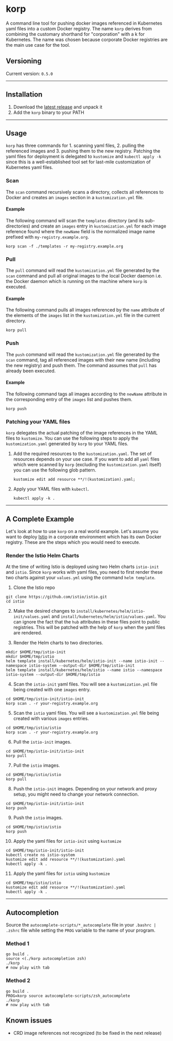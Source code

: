 # korp

A command line tool for pushing docker images referenced in Kubernetes yaml files into a custom Docker registry. The name `korp` derives from combining the customary shorthand for "corporation" with a k for Kubernetes. The name was chosen because corporate Docker registries are the main use case for the tool.

## Versioning

Current version: `0.5.0`

---

## Installation

1. Download the [latest release](https://github.com/swisscom/korp/releases) and unpack it
2. Add the `korp` binary to your PATH

---

## Usage

`korp` has three commands for 1. scanning yaml files, 2. pulling the referenced images and 3. pushing them to the new registry. Patching the yaml files for deployment is delegated to `kustomize` and `kubectl apply -k` since this is a well-established tool set for last-mile customization of Kubernetes yaml files.

### Scan

The `scan` command recursively scans a directory, collects all references to Docker and creates an `images` section in a `kustomization.yml` file.

#### Example

The following command will scan the `templates` directory (and its sub-directories) and create an `images` entry in `kustomization.yml` for each image reference found where the `newName` field is the normalized image name prefixed with `my-registry.example.org`.

```
korp scan -f ./templates -r my-registry.example.org
```

### Pull

The `pull` command will read the `kustomization.yml` file generated by the `scan` command and pull all original images to the local Docker daemon i.e. the Docker daemon which is running on the machine where `korp` is executed.

#### Example

The following command pulls all images referenced by the `name` attribute of the elements of the `images` list in the `kustomization.yml` file in the current directory.

```
korp pull
```

### Push

The `push` command will read the `kustomization.yml` file generated by the `scan` command, tag all referenced images with their new name (including the new registry) and push them. The command assumes that `pull` has already been executed.

#### Example

The following command tags all images according to the `newName` attribute in the corresponding entry of the `images` list and pushes them.

```
korp push
```

### Patching your YAML files

`korp` delegates the actual patching of the image references in the YAML files to `kustomize`. You can use the following steps to apply the `kustomization.yaml` generated by `korp` to your YAML files.

1. Add the required resources to the `kustomization.yaml`. The set of resources depends on your use case. If you want to add all `yaml` files which were scanned by `korp` (excluding the `kustomization.yaml` itself) you can use the following glob pattern.

   ```
   kustomize edit add resource **/!(kustomization).yaml;
   ```

1. Apply your YAML files with `kubectl`.

   ```
   kubectl apply -k .
   ```

---

## A Complete Example

Let's look at how to use `korp` on a real world example. Let's assume you want to deploy [Istio](https://github.com/istio/istio) in a corporate environment which has its own Docker registry. These are the steps which you would need to execute.

### Render the Istio Helm Charts

At the time of writing Istio is deployed using two Helm charts `istio-init` and `istio`. Since `korp` works with yaml files, you need to first render these two charts against your `values.yml` using the command `helm template`.

1. Clone the Istio repo

```
git clone https://github.com/istio/istio.git
cd istio
```

2. Make the desired changes to `install/kubernetes/helm/istio-init/values.yaml` and `install/kubernetes/helm/istio/values.yaml`. You can ignore the fact that the `hub` attributes in these files point to public registries. This will be patched with the help of `korp` when the yaml files are rendered.

3. Render the Helm charts to two directories.

```
mkdir $HOME/tmp/istio-init
mkdir $HOME/tmp/istio
helm template install/kubernetes/helm/istio-init --name istio-init --namespace istio-system --output-dir $HOME/tmp/istio-init
helm template install/kubernetes/helm/istio --name istio --namespace istio-system --output-dir $HOME/tmp/istio
```

4. Scan the `istio-init` yaml files. You will see a `kustomization.yml` file being created with one `images` entry.

```
cd $HOME/tmp/istio-init/istio-init
korp scan . -r your-registry.example.org
```

5. Scan the `istio` yaml files. You will see a `kustomization.yml` file being created with various `images` entries.

```
cd $HOME/tmp/istio/istio
korp scan . -r your-registry.example.org
```

6. Pull the `istio-init` images.

```
cd $HOME/tmp/istio-init/istio-init
korp pull
```

7. Pull the `istio` images.

```
cd $HOME/tmp/istio/istio
korp pull
```

8. Push the `istio-init` images. Depending on your network and proxy setup, you might need to change your network connection.

```
cd $HOME/tmp/istio-init/istio-init
korp push
```

9. Push the `istio` images.

```
cd $HOME/tmp/istio/istio
korp push
```

10. Apply the yaml files for `istio-init` using `kustomize`

```
cd $HOME/tmp/istio-init/istio-init
kubectl create ns istio-system
kustomize edit add resource **/!(kustomization).yaml
kubectl apply -k .
```

11. Apply the yaml files for `istio` using `kustomize`

```
cd $HOME/tmp/istio/istio
kustomize edit add resource **/!(kustomization).yaml
kubectl apply -k .
```

---

## Autocompletion

Source the `autocomplete-scripts/*_autocomplete` file in your `.bashrc | .zshrc` file while setting the `PROG` variable to the name of your program.

### Method 1

```
go build .
source <(./korp autocompletion zsh)
./korp
# now play with tab
```

### Method 2

```
go build .
PROG=korp source autocomplete-scripts/zsh_autocomplete
./korp
# now play with tab
```

## Known issues

- CRD image references not recognized (to be fixed in the next release)

